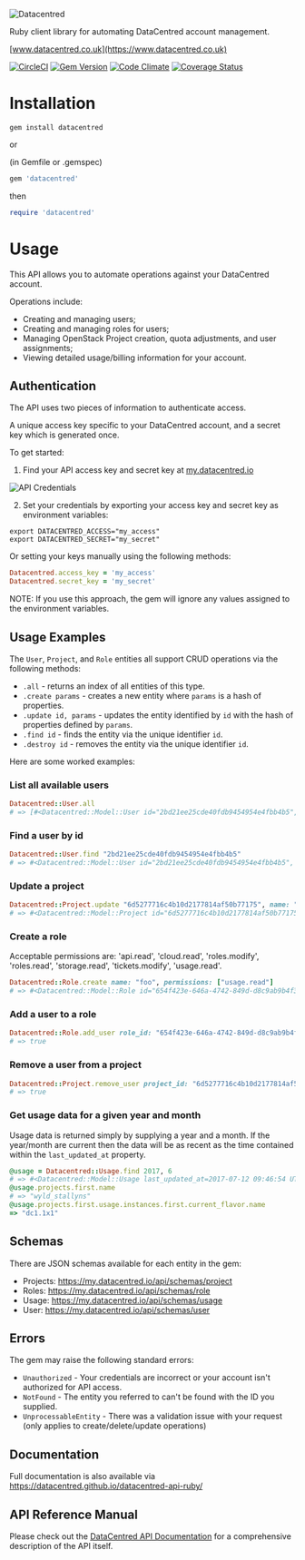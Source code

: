 ![Datacentred](https://assets-cdn.datacentred.io/assets/DC_Mono_B-903aac5ca4f5c6887193d880dbd1196deb8a978027eef5cb32de78b66d085935.png)

Ruby client library for automating DataCentred account management.

[www.datacentred.co.uk](https://www.datacentred.co.uk)

[![CircleCI](https://circleci.com/gh/datacentred/datacentred-api-ruby.svg?style=svg&circle-token=c284db6421742dcfe8c50f52945c31d9b976effb)](https://circleci.com/gh/datacentred/datacentred-api-ruby)
[![Gem Version](https://badge.fury.io/rb/datacentred.png)](http://badge.fury.io/rb/datacentred) [![Code Climate](https://codeclimate.com/github/datacentred/datacentred-api-ruby/badges/gpa.svg)](https://codeclimate.com/github/datacentred/datacentred-api-ruby) [![Coverage Status](https://coveralls.io/repos/github/datacentred/datacentred-api-ruby/badge.svg?branch=master)](https://coveralls.io/github/datacentred/datacentred-api-ruby?branch=master)

# Installation

```
gem install datacentred
```

or

(in Gemfile or .gemspec)
```ruby
gem 'datacentred'
```

then

```ruby
require 'datacentred'
```

# Usage

This API allows you to automate operations against your DataCentred account.

Operations include:

* Creating and managing users;
* Creating and managing roles for users;
* Managing OpenStack Project creation, quota adjustments, and user assignments;
* Viewing detailed usage/billing information for your account.

## Authentication

The API uses two pieces of information to authenticate access.

A unique access key specific to your DataCentred account, and a secret key which is generated once.

To get started:

1. Find your API access key and secret key at [my.datacentred.io](https://my.datacentred.io)

![API Credentials](https://user-images.githubusercontent.com/98526/30334767-79f4617c-97d8-11e7-962c-ec3115d13896.png)

2. Set your credentials by exporting your access key and secret key as environment variables:

```
export DATACENTRED_ACCESS="my_access"
export DATACENTRED_SECRET="my_secret"
```

Or setting your keys manually using the following methods:

```ruby
Datacentred.access_key = 'my_access'
Datacentred.secret_key = 'my_secret'
```

NOTE: If you use this approach, the gem will ignore any values assigned to the environment variables.

## Usage Examples

The `User`, `Project`, and `Role` entities all support CRUD operations via the following methods:

* `.all` - returns an index of all entities of this type.
* `.create params` - creates a new entity where `params` is a hash of properties.
* `.update id, params` - updates the entity identified by `id` with the hash of properties defined by `params`.
* `.find id` - finds the entity via the unique identifier `id`.
* `.destroy id` - removes the entity via the unique identifier `id`.

Here are some worked examples:

### List all available users

```ruby
Datacentred::User.all
# => [#<Datacentred::Model::User id="2bd21ee25cde40fdb9454954e4fbb4b5", ...>, ...]
```

### Find a user by id

```ruby
Datacentred::User.find "2bd21ee25cde40fdb9454954e4fbb4b5"
# => #<Datacentred::Model::User id="2bd21ee25cde40fdb9454954e4fbb4b5", ...>
```

### Update a project

```ruby
Datacentred::Project.update "6d5277716c4b10d2177814af50b77175", name: "Foo"
# => #<Datacentred::Model::Project id="6d5277716c4b10d2177814af50b77175", name= "Foo", ...>
```

### Create a role

Acceptable permissions are: 'api.read', 'cloud.read', 'roles.modify', 'roles.read', 'storage.read', 'tickets.modify', 'usage.read'.

```ruby
Datacentred::Role.create name: "foo", permissions: ["usage.read"]
# => #<Datacentred::Model::Role id="654f423e-646a-4742-849d-d8c9ab9b4f39", name="foo", admin=false, permissions=["usage.read"] ...>
```

### Add a user to a role

```ruby
Datacentred::Role.add_user role_id: "654f423e-646a-4742-849d-d8c9ab9b4f39", user_id: "2bd21ee25cde40fdb9454954e4fbb4b5"
# => true
```

### Remove a user from a project

```ruby
Datacentred::Project.remove_user project_id: "6d5277716c4b10d2177814af50b77175", user_id: "2bd21ee25cde40fdb9454954e4fbb4b5"
# => true
```

### Get usage data for a given year and month

Usage data is returned simply by supplying a year and a month. If the year/month are current then the data will be as recent as the time contained within the `last_updated_at` property.

```ruby
@usage = Datacentred::Usage.find 2017, 6
# => #<Datacentred::Model::Usage last_updated_at=2017-07-12 09:46:54 UTC, projects=[{:id=>"37033518a4514f12adeb8346ac3f188c"
@usage.projects.first.name
# => "wyld_stallyns"
@usage.projects.first.usage.instances.first.current_flavor.name
=> "dc1.1x1"
```

## Schemas

There are JSON schemas available for each entity in the gem:

* Projects: https://my.datacentred.io/api/schemas/project
* Roles: https://my.datacentred.io/api/schemas/role
* Usage: https://my.datacentred.io/api/schemas/usage
* User: https://my.datacentred.io/api/schemas/user

## Errors

The gem may raise the following standard errors:

* `Unauthorized` - Your credentials are incorrect or your account isn't authorized for API access.
* `NotFound` - The entity you referred to can't be found with the ID you supplied.
* `UnprocessableEntity` - There was a validation issue with your request (only applies to create/delete/update operations)

## Documentation

Full documentation is also available via https://datacentred.github.io/datacentred-api-ruby/

## API Reference Manual

Please check out the [DataCentred API Documentation](https://my.datacentred.io/api/docs/v1) for a comprehensive description of the API itself.
